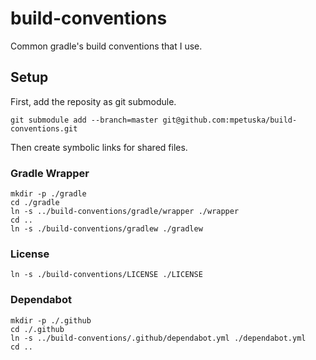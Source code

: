 # build-conventions

Common gradle's build conventions that I use.

## Setup

First, add the reposity as git submodule.

```shell
git submodule add --branch=master git@github.com:mpetuska/build-conventions.git
```

Then create symbolic links for shared files.

### Gradle Wrapper

```shell
mkdir -p ./gradle
cd ./gradle
ln -s ../build-conventions/gradle/wrapper ./wrapper
cd ..
ln -s ./build-conventions/gradlew ./gradlew
```

### License

```shell
ln -s ./build-conventions/LICENSE ./LICENSE
```

### Dependabot

```shell
mkdir -p ./.github
cd ./.github
ln -s ../build-conventions/.github/dependabot.yml ./dependabot.yml
cd ..
```
